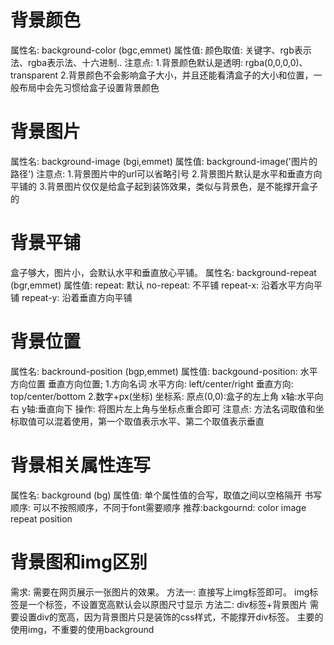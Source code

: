 # 背景颜色
属性名: background-color (bgc,emmet)
属性值: 颜色取值: 关键字、rgb表示法、rgba表示法、十六进制..
注意点:
1.背景颜色默认是透明: rgba(0,0,0,0)、transparent
2.背景颜色不会影响盒子大小，并且还能看清盒子的大小和位置，一般布局中会先习惯给盒子设置背景颜色

# 背景图片
属性名: background-image (bgi,emmet)
属性值: background-image('图片的路径')
注意点:
1.背景图片中的url可以省略引号
2.背景图片默认是水平和垂直方向平铺的
3.背景图片仅仅是给盒子起到装饰效果，类似与背景色，是不能撑开盒子的

# 背景平铺
盒子够大，图片小，会默认水平和垂直放心平铺。
属性名: background-repeat (bgr,emmet)
属性值:
    repeat: 默认
    no-repeat: 不平铺
    repeat-x: 沿着水平方向平铺
    repeat-y: 沿着垂直方向平铺

# 背景位置
属性名: backround-position (bgp,emmet)
属性值: backgound-position: 水平方向位置 垂直方向位置;
1.方向名词
    水平方向: left/center/right
    垂直方向: top/center/bottom
2.数字+px(坐标)
    坐标系:
        原点(0,0):盒子的左上角
        x轴:水平向右
        y轴:垂直向下
    操作:
        将图片左上角与坐标点重合即可
注意点:
方法名词取值和坐标取值可以混着使用，第一个取值表示水平、第二个取值表示垂直

# 背景相关属性连写 
属性名: background (bg)
属性值: 单个属性值的合写，取值之间以空格隔开
书写顺序: 可以不按照顺序，不同于font需要顺序
推荐:backgournd: color image repeat position

# 背景图和img区别
需求: 需要在网页展示一张图片的效果。
方法一: 直接写上img标签即可。
    img标签是一个标签，不设置宽高默认会以原图尺寸显示
方法二: div标签+背景图片
    需要设置div的宽高，因为背景图片只是装饰的css样式，不能撑开div标签。
主要的使用img，不重要的使用background